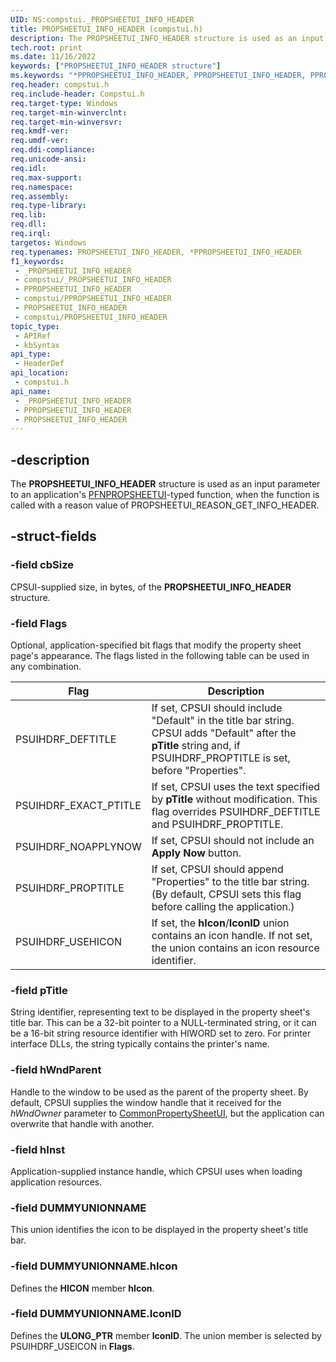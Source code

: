 ```yaml
---
UID: NS:compstui._PROPSHEETUI_INFO_HEADER
title: PROPSHEETUI_INFO_HEADER (compstui.h)
description: The PROPSHEETUI_INFO_HEADER structure is used as an input parameter to an application's PFNPROPSHEETUI-typed function, when the function is called with a reason value of PROPSHEETUI_REASON_GET_INFO_HEADER.
tech.root: print
ms.date: 11/16/2022
keywords: ["PROPSHEETUI_INFO_HEADER structure"]
ms.keywords: "*PPROPSHEETUI_INFO_HEADER, PPROPSHEETUI_INFO_HEADER, PPROPSHEETUI_INFO_HEADER structure pointer [Print Devices], PROPSHEETUI_INFO_HEADER, PROPSHEETUI_INFO_HEADER structure [Print Devices], _PROPSHEETUI_INFO_HEADER, compstui/PPROPSHEETUI_INFO_HEADER, compstui/PROPSHEETUI_INFO_HEADER, cpsuifnc_21dad179-56e1-478c-8a62-628262ca59a8.xml, print.propsheetui_info_header"
req.header: compstui.h
req.include-header: Compstui.h
req.target-type: Windows
req.target-min-winverclnt: 
req.target-min-winversvr: 
req.kmdf-ver: 
req.umdf-ver: 
req.ddi-compliance: 
req.unicode-ansi: 
req.idl: 
req.max-support: 
req.namespace: 
req.assembly: 
req.type-library: 
req.lib: 
req.dll: 
req.irql: 
targetos: Windows
req.typenames: PROPSHEETUI_INFO_HEADER, *PPROPSHEETUI_INFO_HEADER
f1_keywords:
 - _PROPSHEETUI_INFO_HEADER
 - compstui/_PROPSHEETUI_INFO_HEADER
 - PPROPSHEETUI_INFO_HEADER
 - compstui/PPROPSHEETUI_INFO_HEADER
 - PROPSHEETUI_INFO_HEADER
 - compstui/PROPSHEETUI_INFO_HEADER
topic_type:
 - APIRef
 - kbSyntax
api_type:
 - HeaderDef
api_location:
 - compstui.h
api_name:
 - _PROPSHEETUI_INFO_HEADER
 - PPROPSHEETUI_INFO_HEADER
 - PROPSHEETUI_INFO_HEADER
---
```


## -description

The **PROPSHEETUI_INFO_HEADER** structure is used as an input parameter to an application's [PFNPROPSHEETUI](./nc-compstui-pfnpropsheetui.md)-typed function, when the function is called with a reason value of PROPSHEETUI_REASON_GET_INFO_HEADER.

## -struct-fields

### -field cbSize

CPSUI-supplied size, in bytes, of the **PROPSHEETUI_INFO_HEADER** structure.

### -field Flags

Optional, application-specified bit flags that modify the property sheet page's appearance. The flags listed in the following table can be used in any combination.

| Flag | Description |
|---|---|
| PSUIHDRF_DEFTITLE | If set, CPSUI should include "Default" in the title bar string. CPSUI adds "Default" after the **pTitle** string and, if PSUIHDRF_PROPTITLE is set, before "Properties". |
| PSUIHDRF_EXACT_PTITLE | If set, CPSUI uses the text specified by **pTitle** without modification. This flag overrides PSUIHDRF_DEFTITLE and PSUIHDRF_PROPTITLE. |
| PSUIHDRF_NOAPPLYNOW | If set, CPSUI should not include an **Apply Now** button. |
| PSUIHDRF_PROPTITLE | If set, CPSUI should append "Properties" to the title bar string. (By default, CPSUI sets this flag before calling the application.) |
| PSUIHDRF_USEHICON | If set, the **hIcon**/**IconID** union contains an icon handle. If not set, the union contains an icon resource identifier. |

### -field pTitle

String identifier, representing text to be displayed in the property sheet's title bar. This can be a 32-bit pointer to a NULL-terminated string, or it can be a 16-bit string resource identifier with HIWORD set to zero. For printer interface DLLs, the string typically contains the printer's name.

### -field hWndParent

Handle to the window to be used as the parent of the property sheet. By default, CPSUI supplies the window handle that it received for the *hWndOwner* parameter to [CommonPropertySheetUI](./nf-compstui-commonpropertysheetuia.md), but the application can overwrite that handle with another.

### -field hInst

Application-supplied instance handle, which CPSUI uses when loading application resources.

### -field DUMMYUNIONNAME

This union identifies the icon to be displayed in the property sheet's title bar.

### -field DUMMYUNIONNAME.hIcon

Defines the **HICON** member **hIcon**.

### -field DUMMYUNIONNAME.IconID

Defines the **ULONG_PTR** member **IconID**. The union member is selected by PSUIHDRF_USEICON in **Flags**.